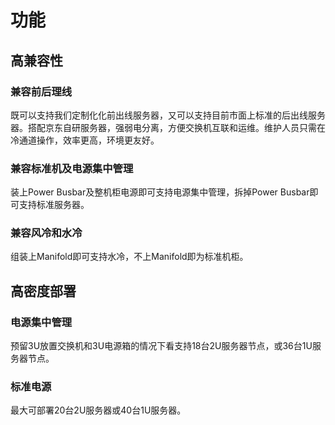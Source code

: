 # 功能
## 高兼容性
### 兼容前后理线
既可以支持我们定制化化前出线服务器，又可以支持目前市面上标准的后出线服务器。搭配京东自研服务器，强弱电分离，方便交换机互联和运维。维护人员只需在冷通道操作，效率更高，环境更友好。
### 兼容标准机及电源集中管理
装上Power Busbar及整机柜电源即可支持电源集中管理，拆掉Power Busbar即可支持标准服务器。
### 兼容风冷和水冷
组装上Manifold即可支持水冷，不上Manifold即为标准机柜。
## 高密度部署
### 电源集中管理
预留3U放置交换机和3U电源箱的情况下看支持18台2U服务器节点，或36台1U服务器节点。
### 标准电源
最大可部署20台2U服务器或40台1U服务器。
